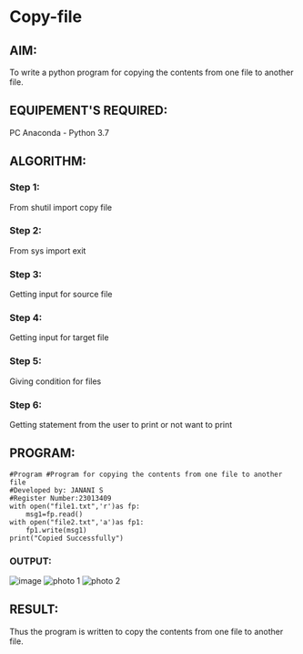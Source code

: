 # Copy-file
## AIM:
To write a python program for copying the contents from one file to another file.
## EQUIPEMENT'S REQUIRED: 
PC
Anaconda - Python 3.7
## ALGORITHM: 
### Step 1:
From shutil import copy file
### Step 2: 
 From sys import exit
### Step 3: 
Getting input for source file
### Step 4:  
Getting input for target file
### Step 5: 
Giving condition for files
### Step 6: 
Getting statement from the user to print or not want to print
## PROGRAM:
```
#Program #Program for copying the contents from one file to another file 
#Developed by: JANANI S
#Register Number:23013409
with open("file1.txt",'r')as fp:
    msg1=fp.read()
with open("file2.txt",'a')as fp1:
    fp1.write(msg1)
print("Copied Successfully")
```
### OUTPUT:
![image](https://github.com/SJananisenthilkumar/copy-file/assets/144871139/1471f1cd-6881-4403-b578-13c282db98f3)
![photo 1](https://github.com/SJananisenthilkumar/copy-file/assets/144871139/4a39a98e-cc32-4332-9ef6-c87788291b6b)
![photo 2](https://github.com/SJananisenthilkumar/copy-file/assets/144871139/f67d4c63-ee19-4131-86b9-f8a23a5a9033)

## RESULT:
Thus the program is written to copy the contents from one file to another file.
